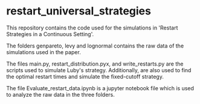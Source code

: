 # restart_universal_strategies
This repository contains the code used for the simulations in 'Restart Strategies in a Continuous Setting'.

The folders genpareto, levy and lognormal contains the raw data of the simulations used in the paper.

The files main.py, restart_distribution.pyx, and write_restarts.py are the scripts used to simulate Luby's strategy. Additionally, are also used to find the optimal restart times and simulate the fixed-cutoff strategy.

The file Evaluate_restart_data.ipynb is a jupyter notebook file which is used to analyze the raw data in the three folders.